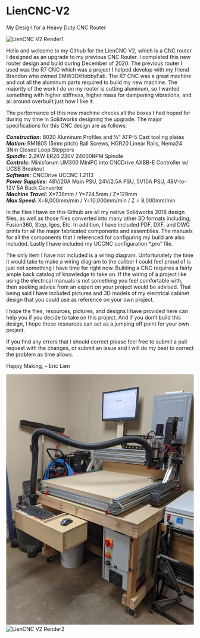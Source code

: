 # LienCNC-V2
My Design for a Heavy Duty CNC Router

![LienCNC V2 Render1](https://github.com/eclsnowman/LienCNC-V2/raw/main/Pictures%20and%20Videos/Renders/LienCNC_V2_Render1.png)

Hello and welcome to my Github for the LienCNC V2, which is a CNC router I designed as an upgrade to my previous CNC Router. I completed this new router design and build during December of 2020. The previous router I used was the R7 CNC which was a project I helped develop with my friend Brandon who owned SMW3D/HobbyFab. The R7 CNC was a great machine and cut all the aluminum parts required to build my new machine. The majority of the work I do on my router is cutting aluminum, so I wanted something with higher stiffness, higher mass for dampening vibrations, and all around overbuilt just how I like it.

The performance of this new machine checks all the boxes I had hoped for during my time in Solidworks designing the upgrade. The major specifications for this CNC design are as follows:
  

***Construction:*** 8020 Aluminum Profiles and ½” ATP-5 Cast tooling plates  
***Motion:*** RM1605 (5mm pitch) Ball Screws, HGR20 Linear Rails, Nema24 3Nm Closed Loop Steppers  
***Spindle:*** 2.2KW ER20 220V 24000RPM Spindle  
***Controls:*** Minisforum UM300 MiniPC into CNCDrive AXBB-E Controller w/ UCSB Breakout  
***Software:*** CNCDrive UCCNC 1.2113  
***Power Supplies:*** 48V/20A Main PSU, 24V/2.5A PSU, 5V10A PSU, 48V-to-12V 5A Buck Converter  
***Machine Travel:*** X=738mm  /  Y=724.5mm  /  Z=129mm  
***Max Speed:*** X=8,000mm/min  /  Y=10,000mm/min  /  Z = 8,000mm/min  
  
  
In the files I have on this Github are all my native Solidworks 2018 design files, as well as those files converted into many other 3D formats including; Fusion360, Step, Iges, Etc. In addition, I have included PDF, DXF, and DWG prints for all the major fabricated components and assemblies. The manuals for all the components that I referenced for configuring my build are also included. Lastly I have included my UCCNC configuration *.pro” file. 

The only item I have not included is a wiring diagram. Unfortunately the time it would take to make a wiring diagram to the caliber I could feel proud of is just not something I have time for right now. Building a CNC requires a fairly ample back catalog of knowledge to take on. If the wiring of a project like using the electrical manuals is not something you feel comfortable with, then seeking advice from an expert on your project would be advised. That being said I have included pictures and 3D models of my electrical cabinet design that you could use as reference on your own project.

I hope the files, resources, pictures, and designs I have provided here can help you if you decide to take on this project. And if you don’t build this design, I hope these resources can act as a jumping off point for your own project.

If you find any errors that I should correct please feel free to submit a pull request with the changes, or submit an issue and I will do my best to correct the problem as time allows.

Happy Making,
– Eric Lien

![LienCNC V2 Finished](https://github.com/eclsnowman/LienCNC-V2/raw/main/Pictures%20and%20Videos/Workbench%20with%20Drawers1.jpg)
![LienCNC V2 Render2](https://github.com/eclsnowman/LienCNC-V2/raw/main/Pictures%20and%20Videos/Renders/LienCNC_V2_Render2.png)
